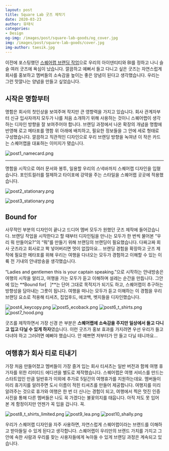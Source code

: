 ```yaml
---
layout: post
title: Square Lab 굿즈 제작기
date: 2020-03-23
author: 유태식
categories: 
- Design
og-img: /images/post/square-lab-goods/og_cover.jpg
img: /images/post/square-lab-goods/cover.jpg
img-author: taesik.jpg
---
```


이전에 포스팅했던 [스퀘어랩 브랜딩 작업](https://squarelab.co/blog/square-lab-branding/)으로 우리의 아이덴티티와 BI를 정하고 나니 슬슬 여러 굿즈에 욕심이 났습니다. 깔끔하고 예뻐서 들고 다니고 싶은 굿즈는 자연스럽게 회사를 홍보하고 멤버들의 소속감을 높이는 좋은 양념이 된다고 생각했습니다. 우리는 그런 맛깔나는 양념을 만들고 싶었습니다.

## 시작은 명함부터

명함은 회사의 첫인상을 보여주며 작지만 큰 영향력을 가지고 있습니다. 회사 관계자부터 신규 입사자까지 모두가 나를 처음 소개하기 위해 사용하는 것이니 스퀘어랩이 생각하는 디자인 방향을 잘 보여주어야 합니다. 브랜딩 과정에서 나온 확장의 개념을 명함에 반영해 로고 메타포를 명함 위 아래에 배치하고, 필요한 정보들을 그 안에 세로 형태로 구성했습니다. 깔끔하고 직관적인 디자인으로 우리 브랜딩 방향을 녹여낸 이 작은 카드는 스퀘어랩을 대표하는 이미지가 됐습니다.

![post1_namecard.png](/images/post/square-lab-goods/post1_namecard.png)

---

명함을 시작으로 여러 문서와 봉투, 일용할 우리의 스낵바까지 스퀘어랩 디자인을 입혔습니다. 포인트컬러를 절제하고 타이포에 강약을 주는 스타일을 스퀘어랩 곳곳에 적용했습니다.

![post2_stationary.png](/images/post/square-lab-goods/post2_stationary.png)

![post3_stationary.png](/images/post/square-lab-goods/post3_snackbar.png)

## Bound for

사무적인 부분의 디자인이 끝나고 드디어 멤버 모두가 원했던 굿즈 제작에 들어갔습니다. 브랜딩 작업을 시작한다고 할 때부터 디자인팀을 만나는 모두가 한 번씩 물어본 “우리 뭐 만들어요?”의 “뭐”를 만들기 위해 브랜딩의 브랜딩이 필요했습니다. 다짜고짜 회사 굿즈라고 회사로고 똭 넣어버리면 멋이 없잖아요… 브랜딩 경험을 확장하고 굿즈 제작에 필요한 메타포를 위해 우리는 여행을 다녀오는 모두가 경험하고 이해할 수 있는 이륙 전 기내의 안내방송을 생각했습니다.

“Ladies and gentlemen this is your captain speaking.”으로 시작하는 안내방송은 여행의 시작을 알리고, 여행을 가는 모두가 듣고 이해하며 설레는 순간을 만듭니다. 그안에 있는 **Bound for[ &nbsp; ]**는 단어 그대로 목적지가 되기도 하고, 스퀘어랩이 추구하는 방향성을 담아내는 그릇이 됩니다. 여행을 떠나는 모두가 듣고 이해하는 이 경험을 우리 브랜딩 요소로 적용해 티셔츠, 집업후드, 에코백, 벳지들을 디자인했습니다.
   
![post4_keycopy.png](/images/post/square-lab-goods/post4_keycopy.png)
![post5_ecoback.png](/images/post/square-lab-goods/post5_ecoback.png)
![post6_t_shirts.png](/images/post/square-lab-goods/post6_t_shirts.png)
![post7_hood.png](/images/post/square-lab-goods/post7_hood.png)

굿즈를 제작하면서 가장 신경 쓴 부분은 **스퀘어랩에 소속감을 주지만 일상에서 들고 다니고 입고 다닐 수 있게 하자**였습니다. 이런 굿즈가 홍보 효과를 가지려면 우선 우리가 들고 다녀야 하고 그러려면 예뻐야 했습니다. 안 예쁘면 저부터가 안 들고 다닐 테니까요…


## 여행휴가 회사 티로 티내기

가장 처음 만들어졌고 멤버들이 가장 즐겨 입는 회사 티셔츠는 일반 버전과 함께 여행 휴가자를 위한 리미티드 에디션을 별도로 제작했습니다. 스퀘어랩은 여행 서비스를 만드는 스타트업인 만큼 일반휴가 이외에 추가로 5일간의 여행휴가를 지원하는데요. 멤버들이 미리 휴가지를 알려주면 도시 이름이 적힌 티셔츠를 만들어 제공합니다. 여행지를 미리 알려주는 것으로 휴가와 여행은 한 번 더 신나는 경험이 되고, 여행에서 찍은 멋진 인증사진을 통해 다른 멤버들은 나도 꼭 가겠다는 불꽃의지를 태웁니다. 아직 저도 못 입어 본 게 함정이지만 언젠가 꼭 입을 겁니다. 꼭.

![post8_t_shirts_limited.png](/images/post/square-lab-goods/post8_t_shirts_limited.png)
![post9_lea.png](/images/post/square-lab-goods/post9_lea.png)
![post10_shally.png](/images/post/square-lab-goods/post10_shally.png)

우리가 스퀘어랩 디자인을 자주 사용하면, 자연스럽게 스퀘어랩이라는 브랜드를 이해하고 받아들일 수 있게 된다고 생각합니다. 스퀘어랩이 우리만의 브랜드 가치를 가지고 그 안에 속한 사람과 우리를 찾는 사용자들에게 녹아들 수 있게 브랜딩 과정은 계속되고 있습니다.